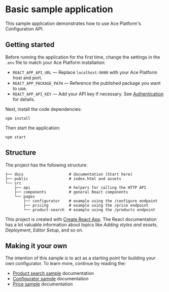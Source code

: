 # Basic sample application

This sample application demonstrates how to use Ace Platform's Configuration API.

## Getting started

Before running the application for the first time, change the settings in the
`.env` file to match your Ace Platform installation:

- `REACT_APP_API_URL` — Replace `localhost:9000` with your Ace Platform host
  and port.
- `REACT_APP_PACKAGE_PATH` — Reference the published package you want to use.
- `REACT_APP_API_KEY` — Add your API key if necessary. See 
  [Authentication](../README.md#authentication) for details.


Next, install the code dependencies:

```
npm install
```

Then start the application:

```
npm start
```

## Structure

The project has the following structure:

```
├── docs                    # documentation (Start here)
├── public                  # index.html and assets
└── src
    ├── api                 # helpers for calling the HTTP API
    ├── components          # general React components
    └── pages
        ├── configurator    # example using the /configure endpoint
        ├── pricing         # example using the /price endpoint
        └── product-search  # example using the /products endpoint

```

This project is created with [Create React App](https://facebook.github.io/create-react-app/).
The React documentation has a lot valuable information about topics like
_Adding styles and assets_, _Deployment_, _Editor Setup_, and so on.

## Making it your own

The intention of this sample is to act as a starting point for building your own
configurator. To learn more, continue by reading the:

- [Product search sample](docs/PRODUCT_SEARCH.md) documentation
- [Configurator sample](docs/CONFIGURATOR.md) documentation
- [Price sample](docs/PRICE.md) documentation
